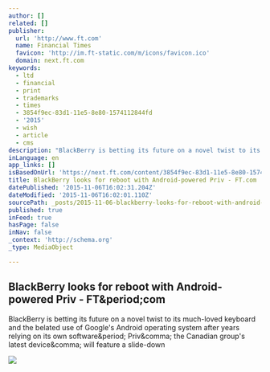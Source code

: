 ```yaml
---
author: []
related: []
publisher:
  url: 'http://www.ft.com'
  name: Financial Times
  favicon: 'http://im.ft-static.com/m/icons/favicon.ico'
  domain: next.ft.com
keywords:
  - ltd
  - financial
  - print
  - trademarks
  - times
  - 3854f9ec-83d1-11e5-8e80-1574112844fd
  - '2015'
  - wish
  - article
  - cms
description: "BlackBerry is betting its future on a novel twist to its much-loved keyboard and the belated use of Google's Android operating system after years relying on its own software. Priv, the Canadian group's latest device, will feature a slide-down"
inLanguage: en
app_links: []
isBasedOnUrl: 'https://next.ft.com/content/3854f9ec-83d1-11e5-8e80-1574112844fd'
title: BlackBerry looks for reboot with Android-powered Priv - FT.com
datePublished: '2015-11-06T16:02:31.204Z'
dateModified: '2015-11-06T16:02:01.110Z'
sourcePath: _posts/2015-11-06-blackberry-looks-for-reboot-with-android-powered-priv-ftc.md
published: true
inFeed: true
hasPage: false
inNav: false
_context: 'http://schema.org'
_type: MediaObject

---
```

<article style=""><h1>BlackBerry looks for reboot with Android-powered Priv - FT&amp;period;com</h1><p>BlackBerry is betting its future on a novel twist to its much-loved keyboard and the belated use of Google's Android operating system after years relying on its own software&amp;period; Priv&amp;comma; the Canadian group's latest device&amp;comma; will feature a slide-down</p><img src="http://im.ft-static.com/content/images/03d45575-62f7-4ac1-9db4-411df18e7faa.img" /></article>